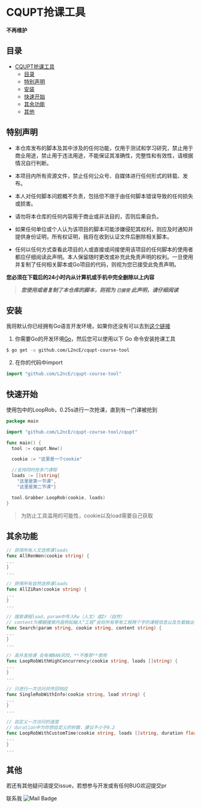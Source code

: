 # CQUPT抢课工具

**不再维护**

## 目录
- [CQUPT抢课工具](#CQUPT抢课工具)
    - [目录](#目录)
    - [特别声明](#特别声明)
    - [安装](#安装)
    - [快速开始](#快速开始)
    - [其余功能](#其余功能)
    - [其他](#其他)

## 特别声明

- 本仓库发布的脚本及其中涉及的任何功能，仅用于测试和学习研究，禁止用于商业用途，禁止用于违法用途，不能保证其准确性，完整性和有效性，请根据情况自行判断。

- 本项目内所有资源文件，禁止任何公众号、自媒体进行任何形式的转载、发布。

- 本人对任何脚本问题概不负责，包括但不限于由任何脚本错误导致的任何损失或损害。

- 请勿将本仓库的任何内容用于商业或非法目的，否则后果自负。

- 如果任何单位或个人认为该项目的脚本可能涉嫌侵犯其权利，则应及时通知并提供身份证明，所有权证明，我将在收到认证文件后删除相关脚本。

- 任何以任何方式查看此项目的人或直接或间接使用该项目的任何脚本的使用者都应仔细阅读此声明。本人保留随时更改或补充此免责声明的权利。一旦使用并复制了任何相关脚本或Go项目的代码，则视为您已接受此免责声明。

**您必须在下载后的24小时内从计算机或手机中完全删除以上内容**

> ***您使用或者复制了本仓库的脚本，则视为 `已接受` 此声明，请仔细阅读***

## 安装

我将默认你已经拥有Go语言开发环境，如果你还没有可以去到[这个链接](https://blog.csdn.net/weixin_44621343/article/details/117792504)

1. 你需要Go的开发环境[Go](https://golang.org/)，然后您可以使用以下 Go 命令安装抢课工具
```sh
$ go get -u github.com/L2ncE/cqupt-course-tool
```

2. 在你的代码中import

```go
import "github.com/L2ncE/cqupt-course-tool"
```


## 快速开始
使用包中的LoopRob，0.25s进行一次抢课，直到有一门课被抢到
```go
package main

import "github.com/L2ncE/cqupt-course-tool/cqupt"

func main() {
  tool := cqupt.New()

  cookie := "这里是一个cookie"

  //支持同时抢多门课程
  loads := []string{
    "这里是第一节课",
    "这里是第二节课"}

  tool.Grabber.LoopRob(cookie, loads)
}
```

> 为防止工具滥用的可能性，cookie以及load需要自己获取

## 其余功能

```go
// 获得所有人文选修课loads
func AllRenWen(cookie string) {
...
}
...
```

```go
// 获得所有自然选修课loads
func AllZiRan(cookie string) {
...
}
...
```

```go
// 搜索课程load，param中传入Rw（人文）或Zr（自然）
// content为模糊搜索内容例如输入“工程”会将所有带有工程两个字的课程信息以及负载输出
func Search(param string, cookie string, content string) {
...
}
...
```

```go
// 高并发抢课 会有被BAN风险，**不推荐**使用
func LoopRobWithHighConcurrency(cookie string, loads []string) {
...
}
...
```

```go
// 只进行一次访问并传回响应
func SingleRobWithInfo(cookie string, load string) {
...
}
...
```

```go
// 自定义一次访问的速度
// duration中为你想自定义的秒数，建议不小于0.2
func LoopRobWithCustomTime(cookie string, loads []string, duration float64) {
...
}
...
```

## 其他
若还有其他疑问请提交issue，若想参与开发或有任何BUG欢迎提交pr

联系我 ![Mail Badge](https://img.shields.io/badge/-llance_24@foxmail.com-c14438?style=flat&logo=Gmail&logoColor=white&link=mailto:llance_24@foxmail.com)
